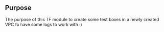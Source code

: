 ## Purpose 

The purpose of this TF module to create some test boxes in a newly created VPC to have some logs to work with :)

